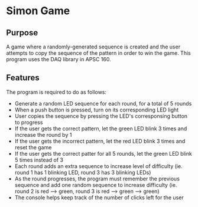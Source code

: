 # Simon Game

## Purpose
A game where a randomly-generated sequence is created and the user attempts to copy the sequence of the pattern in order to win the game. This program uses the DAQ library in APSC 160.


## Features
The program is required to do as follows:
- Generate a random LED sequence for each round, for a total of 5 rounds
- When a push button is pressed, turn on its corresponding LED light
- User copies the sequence by pressing the LED's corresponsing button to progress
- If the user gets the correct pattern, let the green LED blink 3 times and increase the round by 1
- If the user gets the incorrect pattern, let the red LED blink 3 times and reset the game
- If the user gets the correct patter for all 5 rounds, let the green LED blink 5 times instead of 3
- Each round adds an extra sequence to increase level of difficulty (ie. round 1 has 1 blinking LED, round 3 has 3 blinking LEDs)
- As the round progresses, the program must remember the previous sequence and add one random sequence to increase difficulty (ie. round 2 is red --> green, round 3 is red --> green --> green)
- The console helps keep track of the number of clicks left for the user
